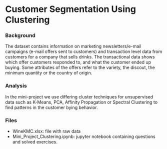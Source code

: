 # Customer Segmentation Using Clustering

### Background
The dataset contains information on marketing newsletters/e-mail campaigns (e-mail offers sent to customers) and transaction level data from customers for a company that sells drinks. The transactional data shows which offer customers responded to, and what the customer ended up buying. Some attributes of the offers refer to the variety, the discout, the minimum quantity or the country of origin.

### Analysis
In the mini-project we use differing cluster techniques for unsupervised data such as K-Means, PCA, Affinity Propagation or Spectral Clustering to find patterns in the customer bying behavior.

### Files
- WineKMC.xlsx: file with raw data
- Mini_Project_Clustering.ipynb: jupyter notebook containing questions and solved exercises.
